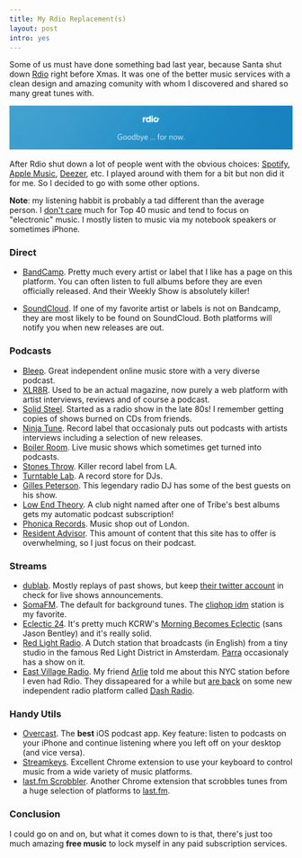 ```yaml
---
title: My Rdio Replacement(s)
layout: post
intro: yes
---
```

Some of us must have done something bad last year, because Santa shut down [Rdio](http://rdio.com/) right before Xmas. It was one of the better music services with a clean design and amazing comunity with whom I discovered and shared so many great tunes with.

![rdio goodbye](/images/rdio-goodbye.png)

After Rdio shut down a lot of people went with the obvious choices: [Spotify](https://www.spotify.com/), [Apple Music](http://www.apple.com/music/), [Deezer](http://www.deezer.com/), etc. I played around with them for a bit but non did it for me. So I decided to go with some other options.
<!--more-->
**Note**: my listening habbit is probably a tad different than the average person. I [don't care](/i-have-never/) much for Top 40 music and tend to focus on "electronic" music. I mostly listen to music via my notebook speakers or sometimes iPhone.


### Direct

- [BandCamp](https://bandcamp.com/). Pretty much every artist or label that I like has a page on this platform. You can often listen to full albums before they are even officially released. And their Weekly Show is absolutely killer!

- [SoundCloud](https://soundcloud.com/). If one of my favorite artist or labels is not on Bandcamp, they are most likely to be found on SoundCloud. Both platforms will notify you when new releases are out.


### Podcasts

- [Bleep](https://bleep.com/stream/podcasts). Great independent online music store with a very diverse podcast.
- [XLR8R](https://www.xlr8r.com/podcasts/). Used to be an actual magazine, now purely a web platform with artist interviews, reviews and of course a podcast.
- [Solid Steel](http://solidsteel.net/). Started as a radio show in the late 80s! I remember getting copies of shows burned on CDs from friends.
- [Ninja Tune](https://ninjatune.net/ninjacast.xml). Record label that occasionaly puts out podcasts with artists interviews including a selection of new releases.
- [Boiler Room](https://itunes.apple.com/gb/podcast/boiler-room/id416373570). Live music shows which sometimes get turned into podcasts.
- [Stones Throw](https://www.stonesthrow.com/podcast/). Killer record label from LA.
- [Turntable Lab](http://www.turntablelab.com/pages/turntable-lab-radio). A record store for DJs.
- [Gilles Peterson](http://www.gillespetersonworldwide.com/category/podcasts/). This legendary radio DJ has some of the best guests on his show.
- [Low End Theory](http://www.lowendtheoryclub.com/podcast/). A club night named after one of Tribe's best albums gets my automatic podcast subscription!
- [Phonica Records](http://phonicaradio.blogspot.com/). Music shop out of London.
- [Resident Advisor](http://www.residentadvisor.net/podcast.aspx). This amount of content that this site has to offer is overwhelming, so I just focus on their podcast.


### Streams

- [dublab](http://dublab.com/). Mostly replays of past shows, but keep [their twitter account](https://twitter.com/dublab) in check for live shows announcements.
- [SomaFM](https://somafm.com/). The default for background tunes. The [cliqhop idm](http://somafm.com/cliqhop/) station is my favorite.
- [Eclectic 24](http://www.kcrw.com/music/shows/eclectic24). It's pretty much KCRW's [Morning Becomes Eclectic](http://www.kcrw.com/music/shows/morning-becomes-eclectic) (sans Jason Bentley) and it's really solid.
- [Red Light Radio](http://redlightradio.net/). A Dutch station that broadcasts (in English) from a tiny studio in the famous Red Light District in Amsterdam. [Parra](/wheres-the-fun-in-skateboarding/) occasionaly has a show on it.
- [East Village Radio](http://dashradio.com/EVR). My friend [Arlie](https://www.facebook.com/arlie.carstens) told me about this NYC station before I even had Rdio. They dissapeared for a while but [are back](http://www.wired.com/2015/04/internet-radio-soulless-outlaw-station-fix/) on some new independent radio platform called [Dash Radio](http://dashradio.com/).


### Handy Utils

- [Overcast](https://overcast.fm/). The **best** iOS podcast app. Key feature: listen to podcasts on your iPhone and continue listening where you left off on your desktop (and vice versa).
- [Streamkeys](http://www.streamkeys.com/). Excellent Chrome extension to use your keyboard to control music from a wide variety of music platforms.
- [last.fm Scrobbler](https://github.com/david-sabata/web-scrobbler). Another Chrome extension that scrobbles tunes from a huge selection of platforms to [last.fm](http://www.last.fm/).


### Conclusion

I could go on and on, but what it comes down to is that, there's just too much amazing **free music** to lock myself in any paid subscription services.
